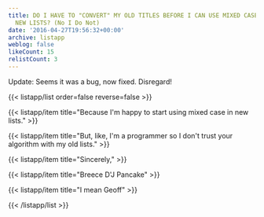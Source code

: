 ```yaml
---
title: DO I HAVE TO "CONVERT" MY OLD TITLES BEFORE I CAN USE MIXED CASE TITLES IN
  NEW LISTS? (No I Do Not)
date: '2016-04-27T19:56:32+00:00'
archive: listapp
weblog: false
likeCount: 15
relistCount: 3
---
```


Update: Seems it was a bug, now fixed. Disregard!

<!--more-->

{{< listapp/list order=false reverse=false >}}

   {{< listapp/item title="Because I'm happy to start using mixed case in new lists." >}}

   {{< listapp/item title="But, like, I'm a programmer so I don't trust your algorithm with my old lists." >}}

   {{< listapp/item title="Sincerely," >}}

   {{< listapp/item title="Breece D'J Pancake" >}}

   {{< listapp/item title="I mean Geoff" >}}

{{< /listapp/list >}}

